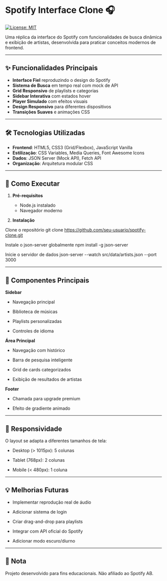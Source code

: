 # Spotify Interface Clone 🎧

[![License: MIT](https://img.shields.io/badge/License-MIT-yellow.svg)](https://opensource.org/licenses/MIT)

Uma réplica da interface do Spotify com funcionalidades de busca dinâmica e exibição de artistas, desenvolvida para praticar conceitos modernos de frontend.

---

## ✨ Funcionalidades Principais

- **Interface Fiel** reproduzindo o design do Spotify
- **Sistema de Busca** em tempo real com mock de API
- **Grid Responsivo** de playlists e categorias
- **Sidebar Interativa** com estados hover
- **Player Simulado** com efeitos visuais
- **Design Responsivo** para diferentes dispositivos
- **Transições Suaves** e animações CSS

---

## 🛠 Tecnologias Utilizadas

- **Frontend**: HTML5, CSS3 (Grid/Flexbox), JavaScript Vanilla
- **Estilização**: CSS Variables, Media Queries, Font Awesome Icons
- **Dados**: JSON Server (Mock API), Fetch API
- **Organização**: Arquitetura modular CSS

---

## 🚀 Como Executar

1. **Pré-requisitos**
   - Node.js instalado
   - Navegador moderno

2. **Instalação**

Clone o repositório
git clone https://github.com/seu-usuario/spotify-clone.git

Instale o json-server globalmente
npm install -g json-server

Inicie o servidor de dados
json-server --watch src/data/artists.json --port 3000

---

## 🎨 Componentes Principais
**Sidebar**

- Navegação principal

- Biblioteca de músicas

- Playlists personalizadas

- Controles de idioma

**Área Principal**
- Navegação com histórico

- Barra de pesquisa inteligente

- Grid de cards categorizados

- Exibição de resultados de artistas

**Footer**

- Chamada para upgrade premium

- Efeito de gradiente animado

---

## 📱 Responsividade
O layout se adapta a diferentes tamanhos de tela:

- Desktop (> 1015px): 5 colunas

- Tablet (768px): 2 colunas

- Mobile (< 480px): 1 coluna

---

## 💡 Melhorias Futuras
- Implementar reprodução real de áudio

- Adicionar sistema de login

- Criar drag-and-drop para playlists

- Integrar com API oficial do Spotify

- Adicionar modo escuro/diurno

---

## 📄 Nota
Projeto desenvolvido para fins educacionais. Não afiliado ao Spotify AB.
